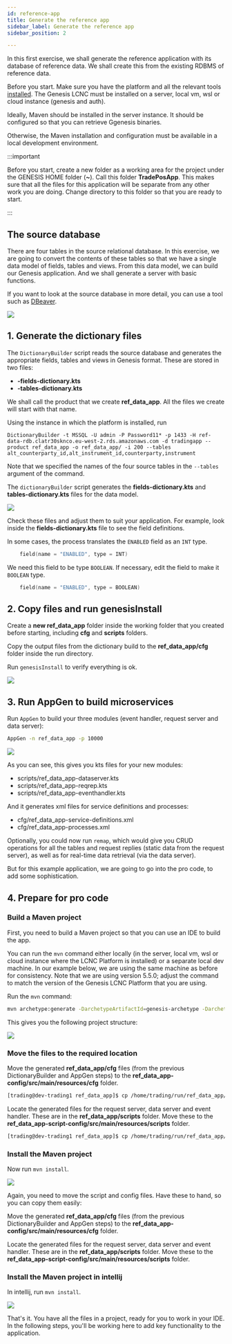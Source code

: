 ```yaml
---
id: reference-app
title: Generate the reference app
sidebar_label: Generate the reference app
sidebar_position: 2

---
```

In this first exercise, we shall generate the reference application with its database of reference data. We shall create this from the existing RDBMS of reference data.

Before you start. Make sure you have the platform and all the relevant tools [installed](/creating-applications/getting-ready-to-develop/running-applications/install-in-three-steps/). The Genesis LCNC must be installed on a server, local vm, wsl or cloud instance (genesis and auth).

Ideally, Maven should be installed in the server instance. It should be configured so that you can retrieve Ggenesis binaries.

Otherwise, the Maven installation and configuration must be available in a local development environment.

:::important

Before you start, create a new folder as a working area for the project under the GENESIS HOME folder (**~**). Call this folder **TradePosApp**. This makes sure that all the files for this application will be separate from any other work you are doing. Change directory to this folder so that you are ready to start.

:::


## The source database

There are four tables in the source relational database. In this exercise, we are going to convert the contents of these tables so that we have a single data model of fields, tables and views. From this data model, we can build our Genesis application. And we shall generate a server with basic functions.

If you want to look at the source database in more detail, you can use a tool such as [DBeaver](https://dbeaver.com/).

![](/img/dbeaver-screenshot.png)

## 1. Generate the dictionary files

The `DictionaryBuilder` script reads the source database and generates the appropriate fields, tables and views in Genesis format. These are stored in two files:  

* **-fields-dictionary.kts**
* **-tables-dictionary.kts**

We shall call the product that we create **ref_data_app**. All the files we create will start with that name.

Using the instance in which the platform is installed, run

`DictionaryBuilder -t MSSQL -U admin -P Password11* -p 1433 -H ref-data-rdb.clatr30sknco.eu-west-2.rds.amazonaws.com -d tradingapp --product ref_data_app -o ref_data_app/ -i 200 --tables alt_counterparty_id,alt_instrument_id,counterparty,instrument`

Note that we specified the names of the four source tables in the `--tables` argument of the command.

The `dictionaryBuilder` script generates the **fields-dictionary.kts** and **tables-dictionary.kts** files for the data model.

![](/img/dictionary-builder-output.png)

Check these files and adjust them to suit your application. For example, look inside the **fields-dictionary.kts** file to see the field definitions.

In some cases, the process translates the `ENABLED` field as an `INT` type.
```kotlin
    field(name = "ENABLED", type = INT)
```
We need this field to be type `BOOLEAN`. If necessary, edit the field to make it `BOOLEAN` type.

```kotlin
    field(name = "ENABLED", type = BOOLEAN)
```

## 2. Copy files and run genesisInstall

Create a **new ref_data_app** folder inside the working folder that you created before starting, including **cfg** and **scripts** folders.

Copy the output files from the dictionary build to the **ref_data_app/cfg** folder inside the run directory.

Run `genesisInstall` to verify everything is ok.

![](/img/genesisinstall.png)

## 3. Run AppGen to build microservices

Run `AppGen` to build your three modules (event handler, request server and data server):

```bash
AppGen -n ref_data_app -p 10000
```

![](/img/appgen.png)

As you can see, this gives you kts files for your new modules:

* scripts/ref_data_app-dataserver.kts
* scripts/ref_data_app-reqrep.kts
* scripts/ref_data_app-eventhandler.kts

And it generates xml files for service definitions and processes:

* cfg/ref_data_app-service-definitions.xml
* cfg/ref_data_app-processes.xml

Optionally, you could now run `remap`, which would give you CRUD operations for all the tables and request replies (static data from the request server), as well as for real-time data retrieval (via the data server).

But for this example application, we are going to go into the pro code, to add some sophistication.

## 4. Prepare for pro code

### Build a Maven project

First, you need to build a Maven project so that you can use an IDE to build the app.

You can run the `mvn` command either locally (in the server, local vm, wsl or cloud instance where the LCNC Platform is installed) or a separate local dev machine. In our example below, we are using the same machine as before for consistency. Note that we are using version 5.5.0; adjust the command to match the version of the Genesis LCNC Platform that you are using.

Run the `mvn` command:

```bash
mvn archetype:generate -DarchetypeArtifactId=genesis-archetype -DarchetypeGroupId=global.genesis -DgroupId=global.genesis -Dversion=1.0.0-SNAPSHOT -DarchetypeVersion=5.5.0 -DartifactId=ref_data_app -B
```

This gives you the following project structure:

![](/img/maven-archetype-result.png)

### Move the files to the required location

Move the generated **ref_data_app/cfg** files (from the previous DictionaryBuilder and AppGen steps) to the **ref_data_app-config/src/main/resources/cfg** folder.

```bash
[trading@dev-trading1 ref_data_app]$ cp /home/trading/run/ref_data_app/cfg/* ref_data_app-config/src/main/resources/cfg/
```

Locate the generated files for the request server, data server and event handler. These are in the **ref_data_app/scripts** folder. Move these to the **ref_data_app-script-config/src/main/resources/scripts** folder.


```bash
[trading@dev-trading1 ref_data_app]$ cp /home/trading/run/ref_data_app/scripts/* ref_data_app-script-config/src/main/resources/scripts/
```

### Install the Maven project

Now run `mvn install`.

![](/img/build-maven-project-using-mvn-install.png)

Again, you need to move the script and config files. Have these to hand, so you can copy them easily:

Move the generated **ref_data_app/cfg** files (from the previous DictionaryBuilder and AppGen steps) to the **ref_data_app-config/src/main/resources/cfg** folder.

Locate the generated files for the request server, data server and event handler. These are in the  **ref_data_app/scripts** folder. Move these to the **ref_data_app-script-config/src/main/resources/scripts** folder.

### Install the Maven project in intellij

In intellij, run `mvn install`.

![](/img/run-maven-install-in-intellij.png)

That's it. You have all the files in a project, ready for you to work in your IDE. In the following steps, you'll be working here to add key functionality to the application.